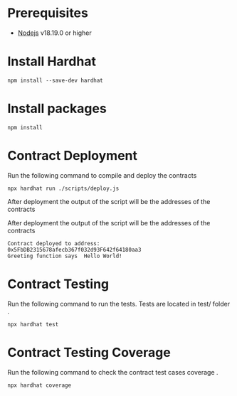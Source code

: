 # Prerequisites  


-   [Nodejs](https://nodejs.org/en) v18.19.0 or higher


# Install Hardhat  
```shell
npm install --save-dev hardhat
```

# Install packages   
```shell
npm install 
```
# Contract Deployment  

Run the following command to compile and deploy the contracts
```shell
npx hardhat run ./scripts/deploy.js
```
After deployment the output of the script will be the addresses of the contracts  

After deployment the output of the script will be the addresses of the contracts  

```
Contract deployed to address:  0x5FbDB2315678afecb367f032d93F642f64180aa3
Greeting function says  Hello World!
```

# Contract Testing

Run the following command to run the tests. Tests are located in test/ folder .
```shell
npx hardhat test
```

# Contract Testing Coverage

Run the following command to check the contract test cases coverage  .
```shell
npx hardhat coverage
```





